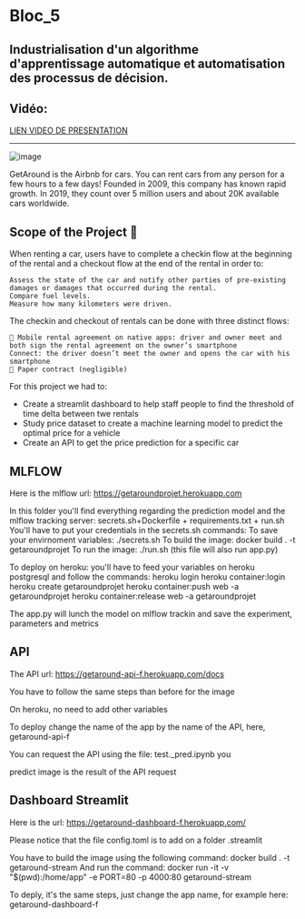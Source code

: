 # Bloc_5
## Industrialisation d'un algorithme d'apprentissage automatique et automatisation des processus de décision.

## Vidéo:
[LIEN VIDEO DE PRESENTATION](https://share.vidyard.com/watch/nhd9YyZH4vu7t8A29bKyxg?)

-------------

![image](https://user-images.githubusercontent.com/115455973/222815123-3a30e9ee-7a2e-413a-b1f0-ee8d4f3b21d1.png)

GetAround is the Airbnb for cars. You can rent cars from any person for a few hours to a few days! Founded in 2009, this company has known rapid growth. In 2019, they count over 5 million users and about 20K available cars worldwide.


## Scope of the Project 🚧

When renting a car, users have to complete a checkin flow at the beginning of the rental and a checkout flow at the end of the rental in order to:

    Assess the state of the car and notify other parties of pre-existing damages or damages that occurred during the rental.
    Compare fuel levels.
    Measure how many kilometers were driven.

The checkin and checkout of rentals can be done with three distinct flows:

    📱 Mobile rental agreement on native apps: driver and owner meet and both sign the rental agreement on the owner’s smartphone
    Connect: the driver doesn’t meet the owner and opens the car with his smartphone
    📝 Paper contract (negligible)

For this project we had to:

- Create a streamlit dashboard to help staff people to find the threshold of time delta between twe rentals
- Study price dataset to create a machine learning model to predict the optimal price for a vehicle
- Create an API to get the price prediction for a specific car


## MLFLOW

Here is the mlflow url: https://getaroundprojet.herokuapp.com

In this folder you'll find everything regarding the prediction model and the mlflow tracking server:
secrets.sh+Dockerfile + requirements.txt + run.sh
You'll have to put your credentials in the secrets.sh
commands:
    To save your envirnoment variables: ./secrets.sh
    To build the image: docker build . -t getaroundprojet
    To run the image: ./run.sh (this file will also run app.py)

To deploy on heroku: you'll have to feed your variables on heroku postgresql and follow the commands:
    heroku login
    heroku container:login
    heroku create getaroundprojet
    heroku container:push web -a getaroundprojet
    heroku container:release web -a getaroundprojet

The app.py will lunch the model on mlflow trackin and save the experiment, parameters and metrics

## API

The API url: https://getaround-api-f.herokuapp.com/docs

You have to follow the same steps than before for the image

On heroku, no need to add other variables

To deploy change the name of the app by the name of the API, here, getaround-api-f 

You can request the API using the file: test._pred.ipynb you

predict image is the result of the API request

## Dashboard Streamlit

Here is the url: https://getaround-dashboard-f.herokuapp.com/

Please notice that the file config.toml is to add on a folder .streamlit

You have to build the image using the following command: docker build . -t getaround-stream
And run the command: docker run -it -v "$(pwd):/home/app" -e PORT=80 -p 4000:80 getaround-stream

To deply, it's the same steps, just change the app name, for example here: getaround-dashboard-f
